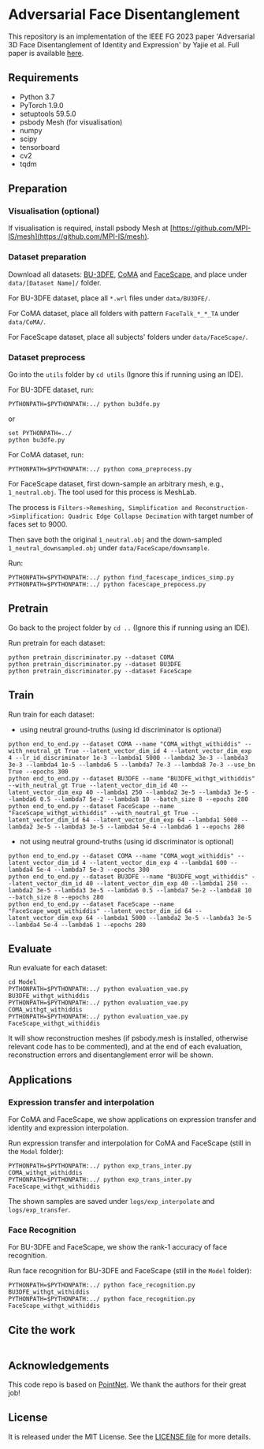 # Adversarial Face Disentanglement

This repository is an implementation of the IEEE FG 2023 paper 'Adversarial 3D Face Disentanglement of Identity and Expression' by Yajie et al. Full paper is available [here](https://eprints.whiterose.ac.uk/193526/).

## Requirements
* Python 3.7
* PyTorch 1.9.0
* setuptools 59.5.0
* psbody Mesh (for visualisation)
* numpy
* scipy
* tensorboard
* cv2
* tqdm

## Preparation
### Visualisation (optional)
If visualisation is required, install psbody Mesh at [https://github.com/MPI-IS/mesh](https://github.com/MPI-IS/mesh).

### Dataset preparation
Download all datasets: [BU-3DFE](https://www.cs.binghamton.edu/~lijun/Research/3DFE/3DFE_Analysis.html), [CoMA](https://coma.is.tue.mpg.de/index.html) and [FaceScape](https://facescape.nju.edu.cn/Page_Download/), and place under `data/[Dataset Name]/` folder.

For BU-3DFE dataset, place all `*.wrl` files under `data/BU3DFE/`.

For CoMA dataset, place all folders with pattern `FaceTalk_*_*_TA` under `data/CoMA/`.

For FaceScape dataset, place all subjects' folders under `data/FaceScape/`.

### Dataset preprocess
Go into the `utils` folder by `cd utils` (Ignore this if running using an IDE).

For BU-3DFE dataset, run:
```shell
PYTHONPATH=$PYTHONPATH:../ python bu3dfe.py
```
or
```shell
set PYTHONPATH=../
python bu3dfe.py
```

For CoMA dataset, run:
```shell
PYTHONPATH=$PYTHONPATH:../ python coma_preprocess.py
```

For FaceScape dataset, first down-sample an arbitrary mesh, e.g., `1_neutral.obj`. The tool used for this process is MeshLab.

The process is `Filters->Remeshing, Simplification and Reconstruction->Simplification: Quadric Edge Collapse Decimation` with target number of faces set to 9000.

Then save both the original `1_neutral.obj` and the down-sampled `1_neutral_downsampled.obj` under `data/FaceScape/downsample`.

Run:
```shell
PYTHONPATH=$PYTHONPATH:../ python find_facescape_indices_simp.py
PYTHONPATH=$PYTHONPATH:../ python facescape_prepocess.py
```

## Pretrain
Go back to the project folder by `cd ..` (Ignore this if running using an IDE).

Run pretrain for each dataset:
```shell
python pretrain_discriminator.py --dataset COMA
python pretrain_discriminator.py --dataset BU3DFE
python pretrain_discriminator.py --dataset FaceScape
```

## Train
Run train for each dataset:

- using neutral ground-truths (using id discriminator is optional)
```shell
python end_to_end.py --dataset COMA --name "COMA_withgt_withiddis" --with_neutral_gt True --latent_vector_dim_id 4 --latent_vector_dim_exp 4 --lr_id_discriminator 1e-3 --lambda1 5000 --lambda2 3e-3 --lambda3 3e-3 --lambda4 1e-5 --lambda6 5 --lambda7 7e-3 --lambda8 7e-3 --use_bn True --epochs 300 
python end_to_end.py --dataset BU3DFE --name "BU3DFE_withgt_withiddis" --with_neutral_gt True --latent_vector_dim_id 40 --latent_vector_dim_exp 40 --lambda1 250 --lambda2 3e-5 --lambda3 3e-5 --lambda6 0.5 --lambda7 5e-2 --lambda8 10 --batch_size 8 --epochs 280
python end_to_end.py --dataset FaceScape --name "FaceScape_withgt_withiddis" --with_neutral_gt True --latent_vector_dim_id 64 --latent_vector_dim_exp 64 --lambda1 5000 --lambda2 3e-5 --lambda3 3e-5 --lambda4 5e-4 --lambda6 1 --epochs 280
```
- not using neutral ground-truths (using id discriminator is optional)
```shell
python end_to_end.py --dataset COMA --name "COMA_wogt_withiddis" --latent_vector_dim_id 4 --latent_vector_dim_exp 4 --lambda1 600 --lambda4 5e-4 --lambda7 5e-3 --epochs 300
python end_to_end.py --dataset BU3DFE --name "BU3DFE_wogt_withiddis" --latent_vector_dim_id 40 --latent_vector_dim_exp 40 --lambda1 250 --lambda2 3e-5 --lambda3 3e-5 --lambda6 0.5 --lambda7 5e-2 --lambda8 10 --batch_size 8 --epochs 280
python end_to_end.py --dataset FaceScape --name "FaceScape_wogt_withiddis" --latent_vector_dim_id 64 --latent_vector_dim_exp 64 --lambda1 5000 --lambda2 3e-5 --lambda3 3e-5 --lambda4 5e-4 --lambda6 1 --epochs 280
```

## Evaluate
Run evaluate for each dataset:
```shell
cd Model
PYTHONPATH=$PYTHONPATH:../ python evaluation_vae.py BU3DFE_withgt_withiddis
PYTHONPATH=$PYTHONPATH:../ python evaluation_vae.py COMA_withgt_withiddis
PYTHONPATH=$PYTHONPATH:../ python evaluation_vae.py FaceScape_withgt_withiddis
```

It will show reconstruction meshes (if psbody.mesh is installed, otherwise relevant code has to be commented), and at the end of each evaluation, reconstruction errors and disentanglement error will be shown.


## Applications

### Expression transfer and interpolation
For CoMA and FaceScape, we show applications on expression transfer and identity and expression interpolation.

Run expression transfer and interpolation for CoMA and FaceScape (still in the `Model` folder):
```shell
PYTHONPATH=$PYTHONPATH:../ python exp_trans_inter.py COMA_withgt_withiddis
PYTHONPATH=$PYTHONPATH:../ python exp_trans_inter.py FaceScape_withgt_withiddis
```
The shown samples are saved under `logs/exp_interpolate` and `logs/exp_transfer`.

### Face Recognition
For BU-3DFE and FaceScape, we show the rank-1 accuracy of face recognition.

Run face recognition for BU-3DFE and FaceScape (still in the `Model` folder):
```shell
PYTHONPATH=$PYTHONPATH:../ python face_recognition.py BU3DFE_withgt_withiddis
PYTHONPATH=$PYTHONPATH:../ python face_recognition.py FaceScape_withgt_withiddis
```


## Cite the work
```
```


## Acknowledgements
This code repo is based on [PointNet](https://github.com/charlesq34/pointnet). We thank the authors for their great job!


## License
It is released under the MIT License. See the [LICENSE file](https://github.com/rmraaron/FaceExpDisentanglement/blob/main/LICENSE) for more details.
